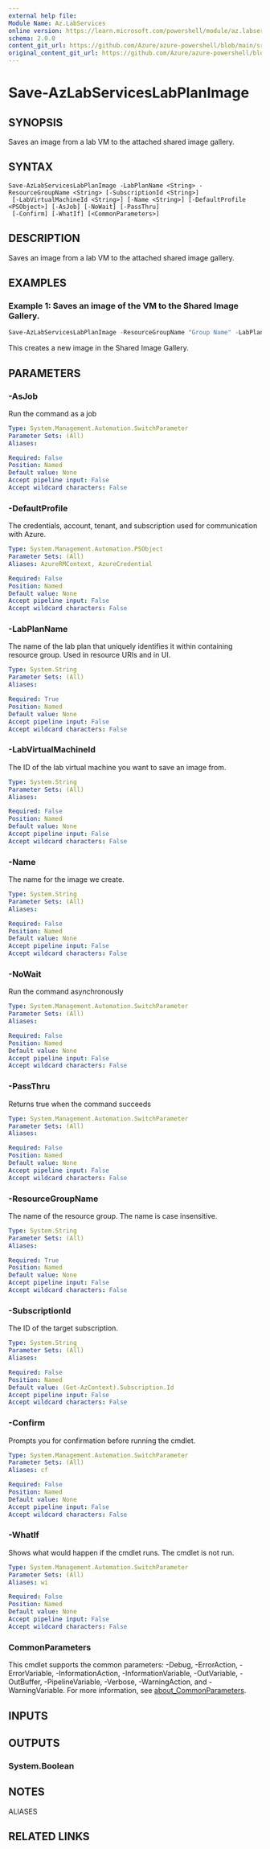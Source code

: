 ```yaml
---
external help file:
Module Name: Az.LabServices
online version: https://learn.microsoft.com/powershell/module/az.labservices/save-azlabserviceslabplanimage
schema: 2.0.0
content_git_url: https://github.com/Azure/azure-powershell/blob/main/src/LabServices/help/Save-AzLabServicesLabPlanImage.md
original_content_git_url: https://github.com/Azure/azure-powershell/blob/main/src/LabServices/help/Save-AzLabServicesLabPlanImage.md
---
```


# Save-AzLabServicesLabPlanImage

## SYNOPSIS
Saves an image from a lab VM to the attached shared image gallery.

## SYNTAX

```
Save-AzLabServicesLabPlanImage -LabPlanName <String> -ResourceGroupName <String> [-SubscriptionId <String>]
 [-LabVirtualMachineId <String>] [-Name <String>] [-DefaultProfile <PSObject>] [-AsJob] [-NoWait] [-PassThru]
 [-Confirm] [-WhatIf] [<CommonParameters>]
```

## DESCRIPTION
Saves an image from a lab VM to the attached shared image gallery.

## EXAMPLES

### Example 1: Saves an image of the VM to the Shared Image Gallery.
```powershell
Save-AzLabServicesLabPlanImage -ResourceGroupName "Group Name" -LabPlanName "Lab Plan Name" -Name "New Image Name" -LabVirtualMachineId "/subscriptions/<subscription Id>/resourceGroups/<group name>/providers/Microsoft.LabServices/labs/labName/virtualMachines/<vm name>"
```

This creates a new image in the Shared Image Gallery.

## PARAMETERS

### -AsJob
Run the command as a job

```yaml
Type: System.Management.Automation.SwitchParameter
Parameter Sets: (All)
Aliases:

Required: False
Position: Named
Default value: None
Accept pipeline input: False
Accept wildcard characters: False
```

### -DefaultProfile
The credentials, account, tenant, and subscription used for communication with Azure.

```yaml
Type: System.Management.Automation.PSObject
Parameter Sets: (All)
Aliases: AzureRMContext, AzureCredential

Required: False
Position: Named
Default value: None
Accept pipeline input: False
Accept wildcard characters: False
```

### -LabPlanName
The name of the lab plan that uniquely identifies it within containing resource group.
Used in resource URIs and in UI.

```yaml
Type: System.String
Parameter Sets: (All)
Aliases:

Required: True
Position: Named
Default value: None
Accept pipeline input: False
Accept wildcard characters: False
```

### -LabVirtualMachineId
The ID of the lab virtual machine you want to save an image from.

```yaml
Type: System.String
Parameter Sets: (All)
Aliases:

Required: False
Position: Named
Default value: None
Accept pipeline input: False
Accept wildcard characters: False
```

### -Name
The name for the image we create.

```yaml
Type: System.String
Parameter Sets: (All)
Aliases:

Required: False
Position: Named
Default value: None
Accept pipeline input: False
Accept wildcard characters: False
```

### -NoWait
Run the command asynchronously

```yaml
Type: System.Management.Automation.SwitchParameter
Parameter Sets: (All)
Aliases:

Required: False
Position: Named
Default value: None
Accept pipeline input: False
Accept wildcard characters: False
```

### -PassThru
Returns true when the command succeeds

```yaml
Type: System.Management.Automation.SwitchParameter
Parameter Sets: (All)
Aliases:

Required: False
Position: Named
Default value: None
Accept pipeline input: False
Accept wildcard characters: False
```

### -ResourceGroupName
The name of the resource group.
The name is case insensitive.

```yaml
Type: System.String
Parameter Sets: (All)
Aliases:

Required: True
Position: Named
Default value: None
Accept pipeline input: False
Accept wildcard characters: False
```

### -SubscriptionId
The ID of the target subscription.

```yaml
Type: System.String
Parameter Sets: (All)
Aliases:

Required: False
Position: Named
Default value: (Get-AzContext).Subscription.Id
Accept pipeline input: False
Accept wildcard characters: False
```

### -Confirm
Prompts you for confirmation before running the cmdlet.

```yaml
Type: System.Management.Automation.SwitchParameter
Parameter Sets: (All)
Aliases: cf

Required: False
Position: Named
Default value: None
Accept pipeline input: False
Accept wildcard characters: False
```

### -WhatIf
Shows what would happen if the cmdlet runs.
The cmdlet is not run.

```yaml
Type: System.Management.Automation.SwitchParameter
Parameter Sets: (All)
Aliases: wi

Required: False
Position: Named
Default value: None
Accept pipeline input: False
Accept wildcard characters: False
```

### CommonParameters
This cmdlet supports the common parameters: -Debug, -ErrorAction, -ErrorVariable, -InformationAction, -InformationVariable, -OutVariable, -OutBuffer, -PipelineVariable, -Verbose, -WarningAction, and -WarningVariable. For more information, see [about_CommonParameters](http://go.microsoft.com/fwlink/?LinkID=113216).

## INPUTS

## OUTPUTS

### System.Boolean

## NOTES

ALIASES

## RELATED LINKS

